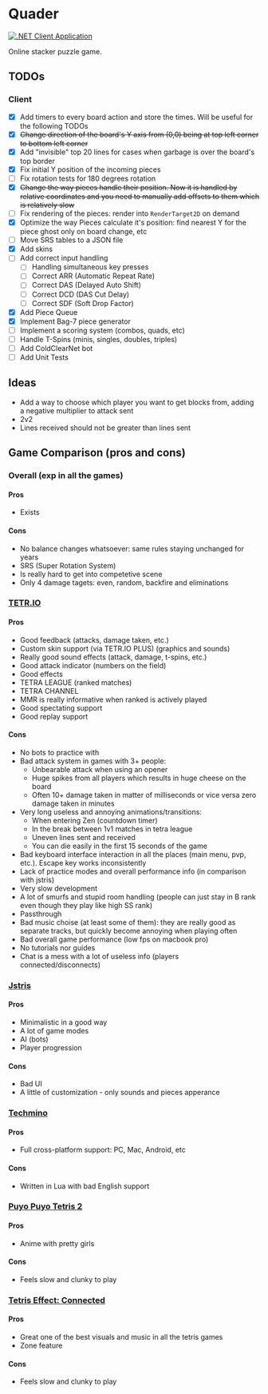 # Quader

[![.NET Client Application](https://github.com/lunacys/Quader/actions/workflows/client-app.yml/badge.svg?branch=master)](https://github.com/lunacys/Quader/actions/workflows/client-app.yml)

Online stacker puzzle game.

## TODOs

### Client

 - [x] Add timers to every board action and store the times. Will be useful for the following TODOs
 - [x] ~~Change direction of the board's Y axis from (0,0) being at top left corner to bottom left corner~~
 - [x] Add "invisible" top 20 lines for cases when garbage is over the board's top border
 - [x] Fix initial Y position of the incoming pieces
 - [ ] Fix rotation tests for 180 degrees rotation
 - [x] ~~Change the way pieces handle their position. Now it is handled by relative coordinates and you need to manually add offsets to them which is relatively slow~~
 - [ ] Fix rendering of the pieces: render into `RenderTarget2D` on demand
 - [x] Optimize the way Pieces calculate it's position: find nearest Y for the piece ghost only on board change, etc
 - [ ] Move SRS tables to a JSON file
 - [x] Add skins
 - [ ] Add correct input handling
   - [ ] Handling simultaneous key presses
   - [ ] Correct ARR (Automatic Repeat Rate)
   - [ ] Correct DAS (Delayed Auto Shift)
   - [ ] Correct DCD (DAS Cut Delay)
   - [ ] Correct SDF (Soft Drop Factor)
 - [x] Add Piece Queue
 - [x] Implement Bag-7 piece generator
 - [ ] Implement a scoring system (combos, quads, etc)
 - [ ] Handle T-Spins (minis, singles, doubles, triples)
 - [ ] Add ColdClearNet bot
 - [ ] Add Unit Tests

## Ideas

 - Add a way to choose which player you want to get blocks from, adding a negative multiplier to attack sent
 - 2v2
 - Lines received should not be greater than lines sent

## Game Comparison (pros and cons)

### Overall (exp in all the games)

#### Pros

 - Exists

#### Cons

 - No balance changes whatsoever: same rules staying unchanged for years
 - SRS (Super Rotation System)
 - Is really hard to get into competetive scene
 - Only 4 damage tagets: even, random, backfire and eliminations

### [TETR.IO](https://tetr.io)

#### Pros

 - Good feedback (attacks, damage taken, etc.)
 - Custom skin support (via TETR.IO PLUS) (graphics and sounds)
 - Really good sound effects (attack, damage, t-spins, etc.)
 - Good attack indicator (numbers on the field)
 - Good effects
 - TETRA LEAGUE (ranked matches)
 - TETRA CHANNEL 
 - MMR is really informative when ranked is actively played
 - Good spectating support
 - Good replay support

#### Cons

 - No bots to practice with
 - Bad attack system in games with 3+ people:
   - Unbearable attack when using an opener
   - Huge spikes from all players which results in huge cheese on the board
   - Often 10+ damage taken in matter of milliseconds or vice versa zero damage taken in minutes
 - Very long useless and annoying animations/transitions: 
   - When entering Zen (countdown timer)
   - In the break between 1v1 matches in tetra league
   - Uneven lines sent and received
   - You can die easily in the first 15 seconds of the game
 - Bad keyboard interface interaction in all the places (main menu, pvp, etc.). Escape key works inconsistently
 - Lack of practice modes and overall performance info (in comparison with jstris)
 - Very slow development
 - A lot of smurfs and stupid room handling (people can just stay in B rank even though they play like high SS rank)
 - Passthrough
 - Bad music choise (at least some of them): they are really good as separate tracks, but quickly become annoying when playing often
 - Bad overall game performance (low fps on macbook pro)
 - No tutorials nor guides
 - Chat is a mess with a lot of useless info (players connected/disconnects)

### [Jstris](https://jstris.jezevec10.com/)

#### Pros

 - Minimalistic in a good way
 - A lot of game modes
 - AI (bots)
 - Player progression

#### Cons

 - Bad UI
 - A little of customization - only sounds and pieces apperance

### [Techmino](https://github.com/26F-Studio/Techmino)

#### Pros

 - Full cross-platform support: PC, Mac, Android, etc

#### Cons

 - Written in Lua with bad English support

### [Puyo Puyo Tetris 2](https://store.steampowered.com/app/1259790/Puyo_Puyo_Tetris_2/)

#### Pros

 - Anime with pretty girls

#### Cons

 - Feels slow and clunky to play

### [Tetris Effect: Connected](https://store.steampowered.com/app/1003590/Tetris_Effect_Connected/)

#### Pros

 - Great one of the best visuals and music in all the tetris games
 - Zone feature

#### Cons

 - Feels slow and clunky to play
